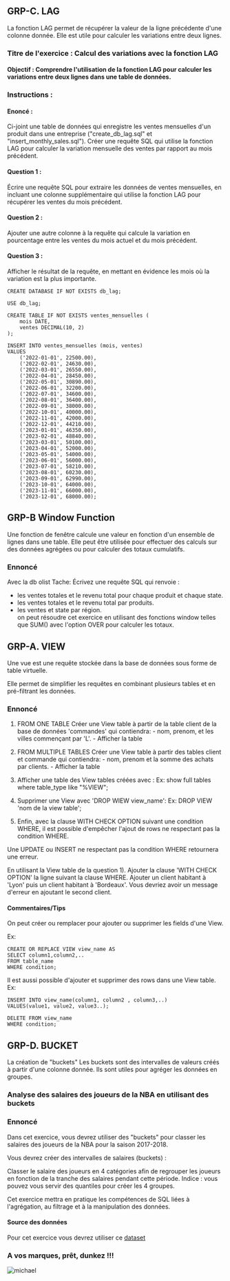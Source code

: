 ## GRP-C. LAG
La fonction LAG permet de récupérer la valeur de la ligne précédente d'une colonne donnée.
Elle est utile pour calculer les variations entre deux lignes.


### Titre de l'exercice : Calcul des variations avec la fonction LAG

#### Objectif : Comprendre l'utilisation de la fonction LAG pour calculer les variations entre deux lignes dans une table de données.

### Instructions :

#### Enoncé : 
Ci-joint une table de données qui enregistre les ventes mensuelles d'un produit dans une entreprise ("create_db_lag.sql" et "insert_monthly_sales.sql").
Créer une requête SQL qui utilise la fonction LAG pour calculer la variation mensuelle des ventes par rapport au mois précédent.

#### Question 1 :
Écrire une requête SQL pour extraire les données de ventes mensuelles, en incluant une colonne supplémentaire 
qui utilise la fonction LAG pour récupérer les ventes du mois précédent.

#### Question 2 :
Ajouter une autre colonne à la requête qui calcule la variation en pourcentage entre les ventes du mois actuel et du mois précédent.

#### Question 3 :
Afficher le résultat de la requête, en mettant en évidence les mois où la variation est la plus importante.

```
CREATE DATABASE IF NOT EXISTS db_lag;

USE db_lag;

CREATE TABLE IF NOT EXISTS ventes_mensuelles (
    mois DATE,
    ventes DECIMAL(10, 2)
);
```

```
INSERT INTO ventes_mensuelles (mois, ventes)
VALUES
    ('2022-01-01', 22500.00),
    ('2022-02-01', 24630.00),
    ('2022-03-01', 26550.00),
    ('2022-04-01', 28450.00),
    ('2022-05-01', 30890.00),
    ('2022-06-01', 32200.00),
    ('2022-07-01', 34600.00),
    ('2022-08-01', 36400.00),
    ('2022-09-01', 38000.00),
    ('2022-10-01', 40000.00),
    ('2022-11-01', 42000.00),
    ('2022-12-01', 44210.00),
    ('2023-01-01', 46350.00),
    ('2023-02-01', 48840.00),
    ('2023-03-01', 50100.00),
    ('2023-04-01', 52000.00),
    ('2023-05-01', 54000.00),
    ('2023-06-01', 56000.00),
    ('2023-07-01', 58210.00),
    ('2023-08-01', 60230.00),
    ('2023-09-01', 62990.00),
    ('2023-10-01', 64000.00),
    ('2023-11-01', 66000.00),
    ('2023-12-01', 68000.00);
```

## GRP-B Window Function
Une fonction de fenêtre calcule une valeur en fonction d'un ensemble de lignes dans une table. Elle peut être utilisée pour effectuer des calculs sur des données agrégées ou pour calculer des totaux cumulatifs.

### Ennoncé
Avec la db olist  Tache:  Écrivez une requête SQL qui renvoie : 
- les ventes totales et le revenu total pour chaque produit et chaque state. 
- les ventes totales et le revenu total par produits.  
- les ventes et state par région.  
on peut résoudre cet exercice en utilisant des fonctions window telles que SUM() avec l'option OVER pour calculer les totaux.

## GRP-A. VIEW
Une vue est une requête stockée dans la base de données sous forme de table virtuelle. 

Elle permet de simplifier les requêtes en combinant plusieurs tables et en pré-filtrant les données.

### Ennoncé

1) FROM ONE TABLE
Créer une View table à partir de la table client de la base de données 'commandes' qui contiendra:
		- nom, prenom, et les villes commençant par 'L'.
		- Afficher la table

2) FROM MULTIPLE TABLES
Créer une View table à partir des tables client et commande qui contiendra:
		- nom, prenom et la somme des achats par clients. 
		- Afficher la table

3) Afficher une table des View tables créées avec :
Ex: show full tables where table_type like "%VIEW";

4) Supprimer une View avec 'DROP WIEW view_name':
Ex: DROP VIEW 'nom de la view table';

5) Enfin, avec la clause WITH CHECK OPTION suivant une condition WHERE,
il est possible d'empêcher l'ajout de rows ne respectant pas la condition WHERE.

Une UPDATE ou INSERT ne respectant pas la condition WHERE retournera une erreur.

En utilisant la View table de la question 1). Ajouter la clause 'WITH CHECK OPTION' la ligne suivant la clause WHERE.
Ajouter un client habitant à 'Lyon' puis un client habitant à 'Bordeaux'.
Vous devriez avoir un message d'erreur en ajoutant le second client.


#### Commentaires/Tips

On peut créer ou remplacer pour ajouter ou supprimer les fields d'une View.

Ex:
```
CREATE OR REPLACE VIEW view_name AS
SELECT column1,column2,..
FROM table_name
WHERE condition;
```

Il est aussi possible d'ajouter et supprimer des rows dans une View table.
Ex:
```
INSERT INTO view_name(column1, column2 , column3,..) 
VALUES(value1, value2, value3..);
```
```
DELETE FROM view_name
WHERE condition;
```

## GRP-D. BUCKET
La création de "buckets" Les buckets sont des intervalles de valeurs créés à partir d'une colonne donnée. Ils sont utiles pour agréger les données en groupes.

### Analyse des salaires des joueurs de la NBA en utilisant des buckets


### Ennoncé

Dans cet exercice, vous devrez utiliser des "buckets" pour classer les salaires des joueurs de la NBA pour la saison 2017-2018.

Vous devrez créer des intervalles de salaires (buckets) :

Classer le salaire des joueurs en 4 catégories afin de regrouper les joueurs en fonction de la tranche des salaires pendant cette période. 
Indice : vous pouvez vous servir des quantiles pour créer les 4 groupes.

Cet exercice mettra en pratique les compétences de SQL liées à l'agrégation, au filtrage et à la manipulation des données.

#### Source des données
Pour cet exercice vous devrez utiliser ce [dataset](https://www.kaggle.com/datasets/koki25ando/salary?select=NBA_season1718_salary.csv) 

### A vos marques, prêt, dunkez !!!

![michael](https://www.basketusa.com/wp-content/uploads/2020/02/jordan-sdk-1988.jpg)



